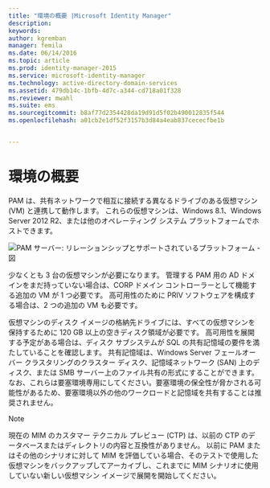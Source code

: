 ```yaml
---
title: "環境の概要 |Microsoft Identity Manager"
description: 
keywords: 
author: kgremban
manager: femila
ms.date: 06/14/2016
ms.topic: article
ms.prod: identity-manager-2015
ms.service: microsoft-identity-manager
ms.technology: active-directory-domain-services
ms.assetid: 479db14c-1bfb-4d7c-a344-cd718a01f328
ms.reviewer: mwahl
ms.suite: ems
ms.sourcegitcommit: b8af77d2354428da19d91d5f02b490012835f544
ms.openlocfilehash: a01cb2e1df52f3157b3d84a4eab837cececfbe1b


---
```


# 環境の概要

PAM は、共有ネットワークで相互に接続する異なるドライブのある仮想マシン (VM) と連携して動作します。 これらの仮想マシンは、Windows 8.1、Windows Server 2012 R2、または他のオペレーティング システム プラットフォームでホストできます。

![PAM サーバー: リレーションシップとサポートされているプラットフォーム - 図](media/pam-test-lab-architecture.png)

少なくとも 3 台の仮想マシンが必要になります。  管理する PAM 用の AD ドメインをまだ持っていない場合は、CORP ドメイン コントローラーとして機能する追加の VM が 1 つ必要です。  高可用性のために PRIV ソフトウェアを構成する場合は、2 つの追加の VM も必要です。

仮想マシンのディスク イメージの格納先ドライブには、すべての仮想マシンを保持するために 120 GB 以上の空きディスク領域が必要です。  高可用性を展開する予定がある場合は、ディスク サブシステムが SQL の共有記憶域の要件を満たしていることを確認します。  共有記憶域は、Windows Server フェールオーバー クラスタリングのクラスター ディスク、記憶域ネットワーク (SAN) 上のディスク、または SMB サーバー上のファイル共有の形式にすることができます。 なお、これらは要塞環境専用にしてください。要塞環境の保全性が脅かされる可能性があるため、要塞環境以外の他のワークロードと記憶域を共有することは推奨されません。

> [!NOTE]
> 現在の MIM のカスタマー テクニカル プレビュー (CTP) は、以前の CTP のデータベースまたはディレクトリの内容と互換性がありません。 以前に PAM またはその他のシナリオに対して MIM を評価している場合、そのテストで使用した仮想マシンをバックアップしてアーカイブし、これまでに MIM シナリオに使用していない新しい仮想マシン イメージで展開を開始してください。



<!--HONumber=Jul16_HO2-->



